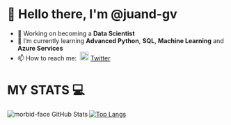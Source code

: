 # 👋 Hello there, I'm **@juand-gv**
- 🔭 Working on becoming a **Data Scientist**
- 🌱 I’m currently learning **Advanced Python**, **SQL**, **Machine Learning** and **Azure Services**
- 📫 How to reach me: &nbsp;<img width="20" src="https://www.pinclipart.com/picdir/middle/1-14041_twitter-logo-transparent-background-twitter-logo-clipart.png">&nbsp;<a href="https://twitter.com/MorbidFace" target="_blank">Twitter</a>

<!--
**morbid-face/morbid-face** is a ✨ _special_ ✨ repository because its `README.md` (this file) appears on your GitHub profile.

Here are some ideas to get you started:

- 🔭 I’m currently working on ...
- 🌱 I’m currently learning ...
- 👯 I’m looking to collaborate on ...
- 🤔 I’m looking for help with ...
- 💬 Ask me about ...
- 📫 How to reach me: ...
- 😄 Pronouns: ...
- ⚡ Fun fact: ...
-->


# MY STATS :computer:
<img align="left" alt="morbid-face GitHub Stats" src="https://github-readme-stats.vercel.app/api?username=morbid-face&include_all_commits=true&show_icons=true&theme=tokyonight">

[![Top Langs](https://github-readme-stats.vercel.app/api/top-langs/?username=morbid-face&langs_count=8&theme=tokyonight)](https://github.com/morbid-face/github-readme-stats)

